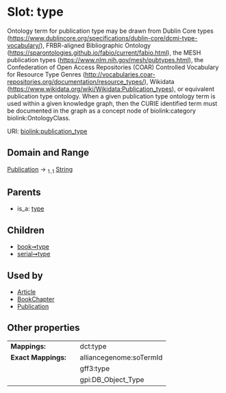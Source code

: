 
# Slot: type


Ontology term for publication type may be drawn from Dublin Core types (https://www.dublincore.org/specifications/dublin-core/dcmi-type-vocabulary/), FRBR-aligned Bibliographic Ontology (https://sparontologies.github.io/fabio/current/fabio.html), the MESH publication types (https://www.nlm.nih.gov/mesh/pubtypes.html), the Confederation of Open Access Repositories (COAR) Controlled Vocabulary for Resource Type Genres (http://vocabularies.coar-repositories.org/documentation/resource_types/), Wikidata (https://www.wikidata.org/wiki/Wikidata:Publication_types), or equivalent publication type ontology. When a given publication type ontology term is used within a given knowledge graph, then the CURIE identified term must be documented in the graph as a concept node of biolink:category biolink:OntologyClass.

URI: [biolink:publication_type](https://w3id.org/biolink/vocab/publication_type)


## Domain and Range

[Publication](Publication.md) &#8594;  <sub>1..1</sub> [String](types/String.md)

## Parents

 *  is_a: [type](type.md)

## Children

 *  [book➞type](book_type.md)
 *  [serial➞type](serial_type.md)

## Used by

 * [Article](Article.md)
 * [BookChapter](BookChapter.md)
 * [Publication](Publication.md)

## Other properties

|  |  |  |
| --- | --- | --- |
| **Mappings:** | | dct:type |
| **Exact Mappings:** | | alliancegenome:soTermId |
|  | | gff3:type |
|  | | gpi:DB_Object_Type |

